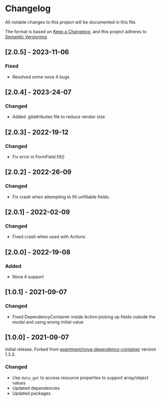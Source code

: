 # Changelog

All notable changes to this project will be documented in this file.

The format is based on [Keep a Changelog](https://keepachangelog.com/en/1.0.0/),
and this project adheres to [Semantic Versioning](https://semver.org/spec/v2.0.0.html).

## [2.0.5] - 2023-11-06
### Fixed
- Resolved some nova 4 bugs

## [2.0.4] - 2023-24-07

### Changed

- Added .gitattributes file to reduce vendor size

## [2.0.3] - 2022-19-12

### Changed

- Fix error in FormField.fill()

## [2.0.2] - 2022-26-09

### Changed

- Fix crash when attempting to fill unfillable fields.

## [2.0.1] - 2022-02-09

### Changed

- Fixed crash when used with Actions

## [2.0.0] - 2022-19-08

### Added

- Nova 4 support

## [1.0.1] - 2021-09-07

### Changed

- Fixed DependencyContainer inside Action picking up fields outside the modal and using wrong initial value

## [1.0.0] - 2021-09-07

Initial release.
Forked from [epartment/nova-dependency-container](https://github.com/epartment/nova-dependency-container) version 1.3.3.

### Changed

- Use `data_get` to access resource properties to support array/object values
- Updated dependencies
- Updated packages
